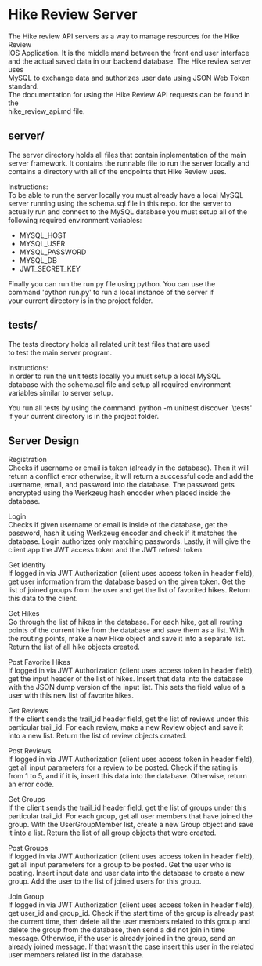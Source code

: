 # Hike Review Server

The Hike review API servers as a way to manage resources for the Hike Review\
IOS Application. It is the middle mand between the front end user interface\
and the actual saved data in our backend database. The Hike review server uses\
MySQL to exchange data and authorizes user data using JSON Web Token standard.\
The documentation for using the Hike Review API requests can be found in the\
hike_review_api.md file.

## server/

The server directory holds all files that contain inplementation of the main\
server framework. It contains the runnable file to run the server locally and\
contains a directory with all of the endpoints that Hike Review uses.

Instructions:\
To be able to run the server locally you must already have a local MySQL\
server running using the schema.sql file in this repo. for the server to\
actually run and connect to the MySQL database you must setup all of the\
following required environment variables:
- MYSQL_HOST
- MYSQL_USER
- MYSQL_PASSWORD
- MYSQL_DB
- JWT_SECRET_KEY

Finally you can run the run.py file using python. You can use the\
command 'python run.py' to run a local instance of the server if\
your current directory is in the project folder.

## tests/

The tests directory holds all related unit test files that are used\
to test the main server program. 

Instructions:\
In order to run the unit tests locally you must setup a local MySQL\
database with the schema.sql file and setup all required environment\
variables similar to server setup.

You run all tests by using the command 'python -m unittest discover .\tests\'\
if your current directory is in the project folder.

## Server Design

Registration\
    Checks if username or email is taken (already in the database). Then it will return a conflict error otherwise, it will return a successful code and add the username, email, and password into the database. The password gets encrypted using the Werkzeug hash encoder when placed inside the database.

Login\
    Checks if given username or email is inside of the database, get the password, hash it using Werkzeug encoder and check if it matches the database. Login authorizes only matching passwords. Lastly, it will give the client app the JWT access token and the JWT refresh token.

Get Identity\
    If logged in via JWT Authorization (client uses access token in header field), get user information from the database based on the given token. Get the list of joined groups from the user and get the list of favorited hikes. Return this data to the client.

Get Hikes\
    Go through the list of hikes in the database. For each hike, get all routing points of the current hike from the database and save them as a list. With the routing points, make a new Hike object and save it into a separate list. Return the list of all hike objects created.

Post Favorite Hikes\
    If logged in via JWT Authorization (client uses access token in header field), get the input header of the list of hikes. Insert that data into the database with the JSON dump version of the input list. This sets the field value of a user with this new list of favorite hikes.

Get Reviews\
    If the client sends the trail\_id header field, get the list of reviews under this particular trail\_id. For each review, make a new Review object and save it into a new list. Return the list of review objects created.

Post Reviews\
    If logged in via JWT Authorization (client uses access token in header field), get all input parameters for a review to be posted. Check if the rating is from 1 to 5, and if it is, insert this data into the database. Otherwise, return an error code.

Get Groups\
    If the client sends the trail\_id header field, get the list of groups under this particular trail\_id. For each group, get all user members that have joined the group. With the UserGroupMember list, create a new Group object and save it into a list. Return the list of all group objects that were created.

Post Groups\
    If logged in via JWT Authorization (client uses access token in header field), get all input parameters for a group to be posted. Get the user who is posting. Insert input data and user data into the database to create a new group. Add the user to the list of joined users for this group.

Join Group\
    If logged in via JWT Authorization (client uses access token in header field), get user\_id and group\_id. Check if the start time of the group is already past the current time, then delete all the user members related to this group and delete the group from the database, then send a did not join in time message. Otherwise, if the user is already joined in the group, send an already joined message. If that wasn’t the case insert this user in the related user members related list in the database.
